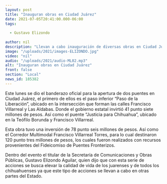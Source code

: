 ```yaml
---
layout: post
title: "Inauguran obras en Ciudad Juárez"
date: 2021-07-05T20:41:00.000-06:00
tags:
  
  - Gustavo Elizondo
  
author: nil
description: "Llevan a cabo inauguración de diversas obras en Ciudad Juárez."
image: "/uploads/2021/images-ELIZONDO.jpg"
video: "nil"
audio: "/uploads/2021/audio-ML02.mp3"
alt: "Inauguran obras en Ciudad Juárez"
front: false
section: "Local"
news_id: 185382
---
```


Este lunes se dio el banderazo oficial para la apertura de dos puentes en Ciudad Juárez, el primero de ellos es el paso inferior “Paso de la Liberación”, ubicado en la intersección que forman las calles Francisco Villarreal y Las Aldabas. Donde el gobierno estatal invirtió 41 punto siete millones de pesos. Así como el puente “Justicia para Chihuahua”, ubicado en la Teófilo Borunda y Francisco Villarreal.

Esta obra tuvo una inversión de 78 punto seis millones de pesos. Así como el Corredor Multimodal Francisco Villarreal Torres, para lo cual destinaron 120 punto tres millones de pesos, los cuales fueron realizados con recursos provenientes del Fideicomiso de Puentes Fronterizos.

Dentro del evento el titular de la Secretaría de Comunicaciones y Obras Públicas, Gustavo Elizondo Aguilar, quien dijo que con esta serie de acciones se busca elevar la calidad de vida de los juarenses y de todos los chihuahuenses ya que este tipo de acciones se llevan a cabo en otras partes del Estado.
